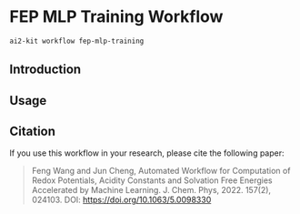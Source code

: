 # FEP MLP Training Workflow

```bash
ai2-kit workflow fep-mlp-training
```

## Introduction

## Usage

## Citation
If you use this workflow in your research, please cite the following paper:
> Feng Wang and Jun Cheng, Automated Workflow for Computation of Redox Potentials, Acidity Constants and Solvation Free Energies Accelerated by Machine Learning. J. Chem. Phys, 2022. 157(2), 024103. DOI: https://doi.org/10.1063/5.0098330

